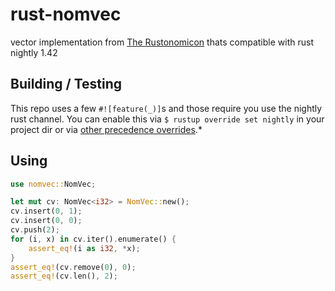 # rust-nomvec

vector implementation from [The Rustonomicon](https://doc.rust-lang.org/nomicon/) thats compatible with rust nightly 1.42

## Building / Testing

This repo uses a few `#![feature(_)]`s and those require you use the nightly rust channel.
You can enable this via `$ rustup override set nightly` in your project dir or via
[other precedence overrides](https://github.com/rust-lang/rustup#override-precedence).*

## Using

```rust
use nomvec::NomVec;

let mut cv: NomVec<i32> = NomVec::new();
cv.insert(0, 1);
cv.insert(0, 0);
cv.push(2);
for (i, x) in cv.iter().enumerate() {
    assert_eq!(i as i32, *x);
}
assert_eq!(cv.remove(0), 0);
assert_eq!(cv.len(), 2);
```
